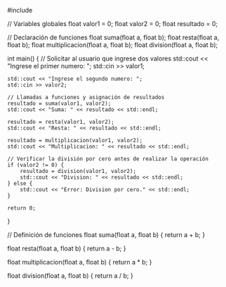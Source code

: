 #include <iostream>

// Variables globales
float valor1 = 0;
float valor2 = 0;
float resultado = 0;

// Declaración de funciones
float suma(float a, float b);
float resta(float a, float b);
float multiplicacion(float a, float b);
float division(float a, float b);

int main() {
    // Solicitar al usuario que ingrese dos valores
    std::cout << "Ingrese el primer numero: ";
    std::cin >> valor1;

    std::cout << "Ingrese el segundo numero: ";
    std::cin >> valor2;

    // Llamadas a funciones y asignación de resultados
    resultado = suma(valor1, valor2);
    std::cout << "Suma: " << resultado << std::endl;

    resultado = resta(valor1, valor2);
    std::cout << "Resta: " << resultado << std::endl;

    resultado = multiplicacion(valor1, valor2);
    std::cout << "Multiplicacion: " << resultado << std::endl;

    // Verificar la división por cero antes de realizar la operación
    if (valor2 != 0) {
        resultado = division(valor1, valor2);
        std::cout << "Division: " << resultado << std::endl;
    } else {
        std::cout << "Error: Division por cero." << std::endl;
    }

    return 0;
}

// Definición de funciones
float suma(float a, float b) {
    return a + b;
}

float resta(float a, float b) {
    return a - b;
}

float multiplicacion(float a, float b) {
    return a * b;
}

float division(float a, float b) {
    return a / b;
}



